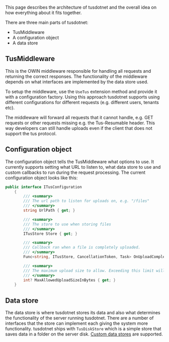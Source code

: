This page describes the architecture of tusdotnet and the overall idea on how everything about it fits together.

There are three main parts of tusdotnet:
* TusMiddleware
* A configuration object
* A data store

## TusMiddleware
This is the OWIN middleware responsible for handling all requests and returning the correct responses. The functionality of the middleware depends on what interfaces are implemented by the data store used.

To setup the middleware, use the `UseTus` extension method and provide it with a configuration factory. Using this approach tusdotnet supports using different configurations for different requests (e.g. different users, tenants etc).

The middleware will forward all requests that it cannot handle, e.g. GET requests or other requests missing e.g. the Tus-Resumable header. This way developers can still handle uploads even if the client that does not support the tus protocol.

## Configuration object
The configuration object tells the TusMiddleware what options to use. It currently supports setting what URL to listen to, what data store to use and custom callbacks to run during the request processing. The current configuration object looks like this: 

```csharp
public interface ITusConfiguration
	{
		/// <summary>
		/// The url path to listen for uploads on, e.g. "/files"
		/// </summary>
		string UrlPath { get; }

		/// <summary>
		/// The store to use when storing files
		/// </summary>
		ITusStore Store { get; }

		/// <summary>
		/// Callback ran when a file is completely uploaded. 
		/// </summary>
		Func<string, ITusStore, CancellationToken, Task> OnUploadCompleteAsync { get; }

		/// <summary>
		/// The maximum upload size to allow. Exceeding this limit will return an error to the client.
		/// </summary>
		int? MaxAllowedUploadSizeInBytes { get; }
	}
```

## Data store
The data store is where tusdotnet stores its data and also what determines the functionality of the server running tusdotnet. There are a number of interfaces that the store can implement each giving the system more functionality. tusdotnet ships with `TusDiskStore` which is a simple store that saves data in a folder on the server disk. [Custom data stores](https://github.com/smatsson/tusdotnet/wiki/Custom-data-store) are supported. 
